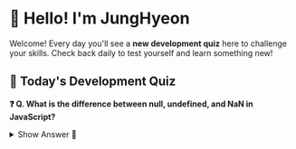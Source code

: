 # 👋 Hello! I'm JungHyeon

Welcome! Every day you'll see a **new development quiz** here to challenge your skills.
Check back daily to test yourself and learn something new!

## 🧩 Today's Development Quiz

<!--START_SECTION:quiz-->

**❓ Q. What is the difference between null, undefined, and NaN in JavaScript?**

<details>
<summary>Show Answer 👀</summary>
<p>null: intentional absence, undefined: uninitialized, NaN: not a number</p>
</details>
<!--END_SECTION:quiz-->

